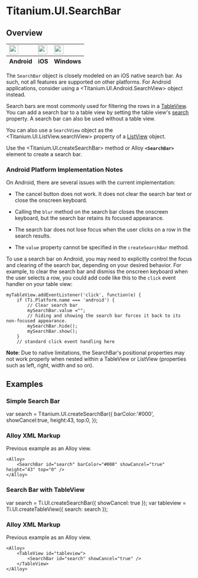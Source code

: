 # Titanium.UI.SearchBar

<ProxySummary/>

## Overview

<table id="platformComparison">
  <tbody>
    <tr>
      <td><img src="images/searchbar/searchbar_android.png" height="25" /></td>
      <td><img src="images/searchbar/searchbar_ios.png" height="25" /></td>
      <td><img src="images/searchbar/searchbar_windows.png" height="25" /></td>
    </tr>
  </tbody>
  <tfoot>
    <tr>
      <th>Android</th>
      <th>iOS</th>
      <th>Windows</th>
    </tr>
  </tfoot>
</table>

The `SearchBar` object is closely modeled on an iOS native search bar.
As such, not all features are supported on other platforms. For Android applications,
consider using a <Titanium.UI.Android.SearchView> object instead.

Search bars are most commonly used for filtering the rows in a [TableView](Titanium.UI.TableView).
You can add a search bar to a table view by setting the table view's [search](Titanium.UI.TableView.search) property.
A search bar can also be used without a table view.

You can also use a `SearchView` object as the <Titanium.UI.ListView.searchView>
property of a [ListView](Titanium.UI.ListView) object.

Use the <Titanium.UI.createSearchBar> method or Alloy **`<SearchBar>`** element to create a search bar.

### Android Platform Implementation Notes

On Android, there are several issues with the current implementation:

* The cancel button does not work. It does not clear the search bar text or
  close the onscreen keyboard.

* Calling the `blur` method on the search bar closes the onscreen keyboard,
  but the search bar retains its focused appearance.

* The search bar does not lose focus when the user clicks on a row in the search
  results.

* The `value` property cannot be specified in the `createSearchBar` method.

To use a search bar on Android, you may need to explicitly control the focus and
clearing of the search bar, depending on your desired behavior. For example, to clear
the search bar and dismiss the onscreen keyboard when the user selects a row, you
could add code like this to the `click` event handler on your table view:

    myTableView.addEventListener('click', function(e) {
        if (Ti.Platform.name === 'android') {
            // Clear search bar
            mySearchBar.value ="";
            // hiding and showing the search bar forces it back to its non-focused appearance.
            mySearchBar.hide();
            mySearchBar.show();
        }
        // standard click event handling here

**Note**: Due to native limitations, the SearchBar's positional properties may not work properly
when nested within a TableView or ListView (properties such as left, right, width and so on).

## Examples

### Simple Search Bar

var search = Titanium.UI.createSearchBar({
	barColor:'#000',
	showCancel:true,
	height:43,
	top:0,
});

### Alloy XML Markup

Previous example as an Alloy view.

    <Alloy>
        <SearchBar id="search" barColor="#000" showCancel="true" height="43" top="0" />
    </Alloy>

### Search Bar with TableView

var search = Ti.UI.createSearchBar({
    showCancel: true
});
var tableview = Ti.UI.createTableView({
    search: search
});

### Alloy XML Markup

Previous example as an Alloy view.

    <Alloy>
        <TableView id="tableview">
            <SearchBar id="search" showCancel="true" />
        </TableView>
    </Alloy>

<ApiDocs/>
